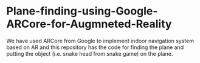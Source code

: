 # Plane-finding-using-Google-ARCore-for-Augmneted-Reality
We have used ARCore from Google to implement indoor navigation system based on AR and this repository has the code for finding the plane and putting the object (i.e. snake head from snake game) on the plane.
